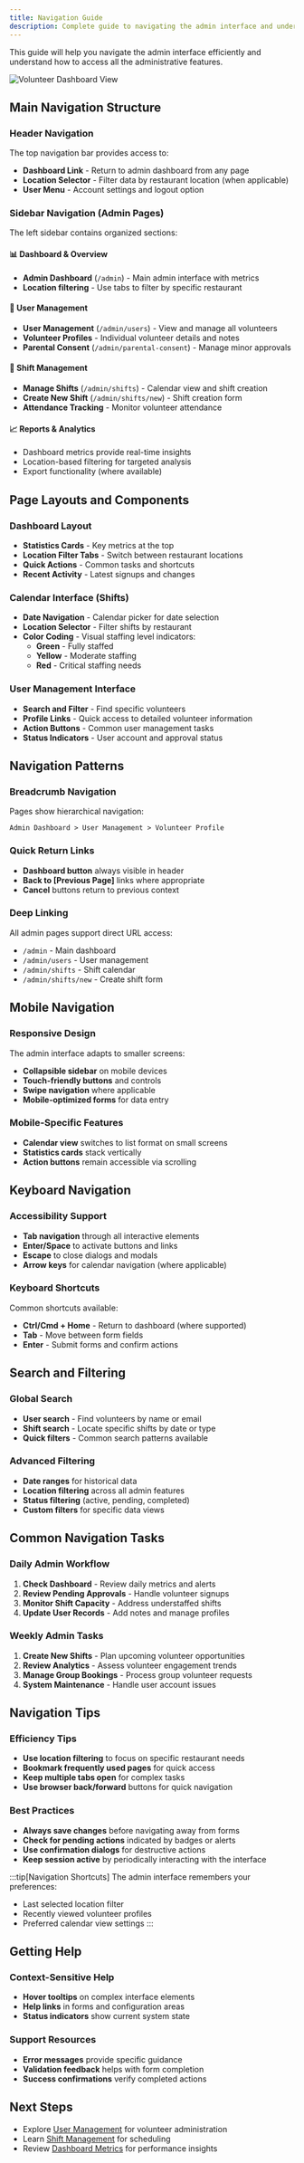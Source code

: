 ```yaml
---
title: Navigation Guide
description: Complete guide to navigating the admin interface and understanding the layout
---
```


This guide will help you navigate the admin interface efficiently and understand how to access all the administrative features.

![Volunteer Dashboard View](/images/screenshots/volunteer-dashboard.png)

## Main Navigation Structure

### Header Navigation
The top navigation bar provides access to:
- **Dashboard Link** - Return to admin dashboard from any page
- **Location Selector** - Filter data by restaurant location (when applicable)
- **User Menu** - Account settings and logout option

### Sidebar Navigation (Admin Pages)
The left sidebar contains organized sections:

#### 📊 **Dashboard & Overview**
- **Admin Dashboard** (`/admin`) - Main admin interface with metrics
- **Location filtering** - Use tabs to filter by specific restaurant

#### 👥 **User Management**
- **User Management** (`/admin/users`) - View and manage all volunteers
- **Volunteer Profiles** - Individual volunteer details and notes
- **Parental Consent** (`/admin/parental-consent`) - Manage minor approvals

#### 📅 **Shift Management**
- **Manage Shifts** (`/admin/shifts`) - Calendar view and shift creation
- **Create New Shift** (`/admin/shifts/new`) - Shift creation form
- **Attendance Tracking** - Monitor volunteer attendance

#### 📈 **Reports & Analytics**
- Dashboard metrics provide real-time insights
- Location-based filtering for targeted analysis
- Export functionality (where available)

## Page Layouts and Components

### Dashboard Layout
- **Statistics Cards** - Key metrics at the top
- **Location Filter Tabs** - Switch between restaurant locations
- **Quick Actions** - Common tasks and shortcuts
- **Recent Activity** - Latest signups and changes

### Calendar Interface (Shifts)
- **Date Navigation** - Calendar picker for date selection
- **Location Selector** - Filter shifts by restaurant
- **Color Coding** - Visual staffing level indicators:
  - <span class="status-dot green"></span> **Green** - Fully staffed
  - <span class="status-dot yellow"></span> **Yellow** - Moderate staffing
  - <span class="status-dot red"></span> **Red** - Critical staffing needs

### User Management Interface
- **Search and Filter** - Find specific volunteers
- **Profile Links** - Quick access to detailed volunteer information
- **Action Buttons** - Common user management tasks
- **Status Indicators** - User account and approval status

## Navigation Patterns

### Breadcrumb Navigation
Pages show hierarchical navigation:
```
Admin Dashboard > User Management > Volunteer Profile
```

### Quick Return Links
- **Dashboard button** always visible in header
- **Back to [Previous Page]** links where appropriate
- **Cancel** buttons return to previous context

### Deep Linking
All admin pages support direct URL access:
- `/admin` - Main dashboard
- `/admin/users` - User management
- `/admin/shifts` - Shift calendar
- `/admin/shifts/new` - Create shift form

## Mobile Navigation

### Responsive Design
The admin interface adapts to smaller screens:
- **Collapsible sidebar** on mobile devices
- **Touch-friendly buttons** and controls
- **Swipe navigation** where applicable
- **Mobile-optimized forms** for data entry

### Mobile-Specific Features
- **Calendar view** switches to list format on small screens
- **Statistics cards** stack vertically
- **Action buttons** remain accessible via scrolling

## Keyboard Navigation

### Accessibility Support
- **Tab navigation** through all interactive elements
- **Enter/Space** to activate buttons and links
- **Escape** to close dialogs and modals
- **Arrow keys** for calendar navigation (where applicable)

### Keyboard Shortcuts
Common shortcuts available:
- **Ctrl/Cmd + Home** - Return to dashboard (where supported)
- **Tab** - Move between form fields
- **Enter** - Submit forms and confirm actions

## Search and Filtering

### Global Search
- **User search** - Find volunteers by name or email
- **Shift search** - Locate specific shifts by date or type
- **Quick filters** - Common search patterns available

### Advanced Filtering
- **Date ranges** for historical data
- **Location filtering** across all admin features
- **Status filtering** (active, pending, completed)
- **Custom filters** for specific data views

## Common Navigation Tasks

### Daily Admin Workflow
1. **Check Dashboard** - Review daily metrics and alerts
2. **Review Pending Approvals** - Handle volunteer signups
3. **Monitor Shift Capacity** - Address understaffed shifts
4. **Update User Records** - Add notes and manage profiles

### Weekly Admin Tasks
1. **Create New Shifts** - Plan upcoming volunteer opportunities
2. **Review Analytics** - Assess volunteer engagement trends
3. **Manage Group Bookings** - Process group volunteer requests
4. **System Maintenance** - Handle user account issues

## Navigation Tips

### Efficiency Tips
- **Use location filtering** to focus on specific restaurant needs
- **Bookmark frequently used pages** for quick access
- **Keep multiple tabs open** for complex tasks
- **Use browser back/forward** buttons for quick navigation

### Best Practices
- **Always save changes** before navigating away from forms
- **Check for pending actions** indicated by badges or alerts
- **Use confirmation dialogs** for destructive actions
- **Keep session active** by periodically interacting with the interface

:::tip[Navigation Shortcuts]
The admin interface remembers your preferences:
- Last selected location filter
- Recently viewed volunteer profiles
- Preferred calendar view settings
:::

## Getting Help

### Context-Sensitive Help
- **Hover tooltips** on complex interface elements
- **Help links** in forms and configuration areas
- **Status indicators** show current system state

### Support Resources
- **Error messages** provide specific guidance
- **Validation feedback** helps with form completion
- **Success confirmations** verify completed actions

## Next Steps

- Explore [User Management](/user-management/viewing-volunteers/) for volunteer administration
- Learn [Shift Management](/shift-management/calendar-overview/) for scheduling
- Review [Dashboard Metrics](/reports-analytics/dashboard-metrics/) for performance insights
